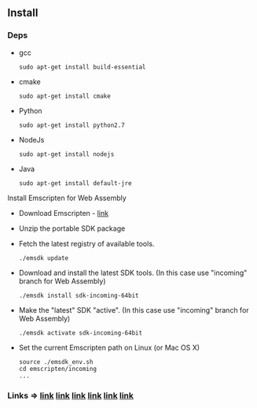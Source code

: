 ## Install

### Deps
  - gcc
  
    ```
    sudo apt-get install build-essential
    ```
  
  - cmake
  
    ```
    sudo apt-get install cmake
    ```
  
  - Python
  
    ```
    sudo apt-get install python2.7
    ```
  
  - NodeJs
  
    ```
    sudo apt-get install nodejs
    ```
  
  - Java
  
    ```
    sudo apt-get install default-jre
    ```

Install Emscripten for Web Assembly

  - Download Emscripten - [link](https://s3.amazonaws.com/mozilla-games/emscripten/releases/emsdk-portable.tar.gz)
  - Unzip the portable SDK package
  - Fetch the latest registry of available tools.
  
    ```
    ./emsdk update
    ```
    
  - Download and install the latest SDK tools. (In this case use "incoming" branch for Web Assembly)
  
    ```
    ./emsdk install sdk-incoming-64bit
    ```
    
  - Make the "latest" SDK "active". (In this case use "incoming" branch for Web Assembly)
  
    ```
    ./emsdk activate sdk-incoming-64bit
    ```
    
  - Set the current Emscripten path on Linux (or Mac OS X)
  
    ```
    source ./emsdk_env.sh
    cd emscripten/incoming
    ...
    ```
 ### Links => [link](http://kripken.github.io/emscripten-site/docs/getting_started/downloads.html#updating-the-emscripten-sdk) [link](https://github.com/kripken/emscripten/wiki/WebAssembly) [link](https://gist.github.com/kripken/59c67556dc03bb6d57052fedef1e61ab) [link](https://github.com/kripken/emscripten/issues/4453) [link](http://webassembly.org/getting-started/developers-guide/) [link](https://software.intel.com/ru-ru/articles/webassembly-an-initial-view)
